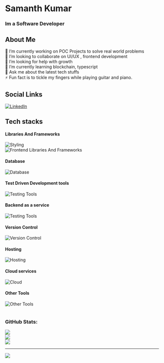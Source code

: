 

<h1> Samanth Kumar</h1>
<h3>Im a Software Developer</h3>


<h2>About Me </h2> 
🔭 I’m currently working on POC Projects to solve real world problems<br>👯 I’m looking to collaborate on UI/UX , frontend development<br>🤝 I’m looking for help with growth <br>🌱 I’m currently learning blockchain, typescript<br>💬 Ask me about the latest tech stuffs<br>⚡ Fun fact is to tickle my fingers while playing guitar and piano.


<h2>Social Links </h2> 

[![LinkedIn](https://img.shields.io/badge/LinkedIn-%230077B5.svg?logo=linkedin&logoColor=white)](https://linkedin.com/in/samanth-kumar-sg) 
<br>

<h2> Tech stacks</h2> 

<h4>Libraries And Frameworks</h4>

![Styling](https://skillicons.dev/icons?i=html,css,tailwind,bootstrap,sass,materialui,styledcomponents)<br>
![Frontend Libraries And Frameworks](https://skillicons.dev/icons?i=js,ts,react,redux,nextjs,svelte,vue,nodejs,expressjs,jquery) 
<br>

<h4>Database</h4>

![Database](https://skillicons.dev/icons?i=mongodb,mysql,postgres)
<br>

<h4>Test Driven Development tools </h4>

![Testing Tools](https://skillicons.dev/icons?i=jest)
<br>

<h4>Backend as a service </h4>

![Testing Tools](https://skillicons.dev/icons?i=appwrite,prisma)
<br>

<h4>Version Control</h4>

![Version Control](https://skillicons.dev/icons?i=git,github)
<br>

<h4>Hosting</h4>

![Hosting](https://skillicons.dev/icons?i=heroku,netlify,vercel,nginx,aws)
<br>

<h4>Cloud services</h4>

![Cloud](https://skillicons.dev/icons?i=aws,docker,gcp)
<br>

<h4>Other Tools</h4>

![Other Tools](https://skillicons.dev/icons?i=postman,figma,xd)
<br>
<br>


<h3> GitHub Stats: </h3>

![](https://github-readme-stats.vercel.app/api?username=Samanthkumarsg&theme=radical&hide_border=false&include_all_commits=true&count_private=true)<br>
![](https://github-readme-streak-stats.herokuapp.com/?user=Samanthkumarsg&theme=radical&hide_border=false)<br>
![](https://github-readme-stats.vercel.app/api/top-langs/?username=Samanthkumarsg&theme=radical&hide_border=false&include_all_commits=true&count_private=true&layout=compact)


---
[![](https://visitcount.itsvg.in/api?id=Samanthkumarsg&icon=5&color=0)](https://visitcount.itsvg.in)

<!-- Proudly created with GPRM ( https://gprm.itsvg.in ) -->
